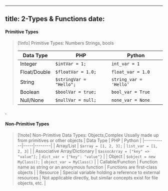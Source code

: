 
---
title: 2-Types & Functions
date: 
---




#### Primitive Types
> [!info] Primitive Types: Numbers Strings, bools 
>
>
>| Data Type | PHP | Python |
>|-----------|-----|--------|
>| Integer   | `$intVar = 1;` | `int_var = 1` |
>| Float/Double | `$floatVar = 1.0;` | `float_var = 1.0` |
>| String    | `$stringVar = "Hello";` | `string_var = 'Hello'` |
>| Boolean   | `$boolVar = true;` | `bool_var = True` |
>| Null/None | `$nullVar = null;` | `none_var = None` |

.
#### Non-Primitive Types

> [!note] Non-Primitive Data Types: Objects,Complex Usually made up from primitives or other objects
>| Data Type | PHP | Python |
>|-----------|-----|--------|
>| Array/List | `$array = [1, 2, 3];` | `list_var = [1, 2, 3]` |
>| Associative Array/Dictionary | `$assocArray = ["key" => "value"];` | `dict_var = {"key": "value"}` |
>| Object    | `$object = new MyClass();` | `object_var = MyClass()` |
>| Callable/Function | Function name as string or an anonymous function | Functions are first-class objects |
>| Resource  | Special variable holding a reference to external resources | Not applicable directly, but similar concepts exist for file objects, etc. |
